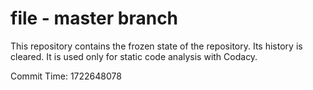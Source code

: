 # file - master branch

This repository contains the frozen state of the repository.
Its history is cleared. It is used only for static code
analysis with Codacy.

Commit Time: 1722648078